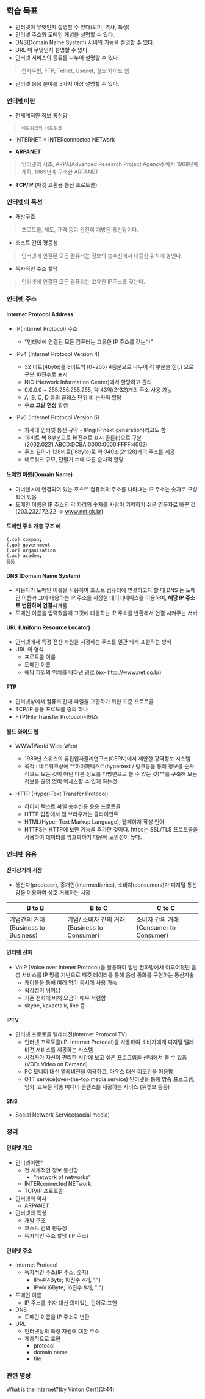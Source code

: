 ## 학습 목표

- 인터넷이 무엇인지 설명할 수 있다(의미, 역사, 특성)
- 인터넷 주소와 도메인 개념을 설명할 수 있다.
- DNS(Domain Name System) 서버의 기능을 설명할 수 있다.
- URL 이 무엇인지 설명할 수 있다.
- 인터넷 서비스의 종류를 나누어 설명할 수 있다.
> 전자우편, FTP, Telnet, Usenet, 월드 와이드 웹
- 인터넷 응용 분야를 3가지 이상 설명할 수 있다.

### 언터넷이란

- 전세계적인 정보 통신망
> `네트워크의 네트워크`

- INTERNET = INTERconnected NETwork

- **ARPANET**
> 인터넷의 시초, ARPA(Advanced Research Project Agency) 에서 1968년에 계획, 1969년에 구축한 ARPANET

- **TCP/IP** (패킷 교환용 통신 프로토콜)

### 인터넷의 특성

- 개방구조
> 프로토콜, 제도, 규격 등이 완전히 개방된 통신망이다. 

- 호스트 간의 평등성
> 인터넷에 연결된 모든 컴퓨터는 정보의 송수신에서 대등한 위치에 놓인다.

- 독자적인 주소 할당
> 인터넷에 연결된 모든 컴퓨터는 고유한 IP주소를 갖는다.

### 인터넷 주소
#### Internet Protocol Address
- IP(Internet Protocol) 주소
    * "인터넷에 연결된 모든 컴퓨터는 고유한 IP 주소를 갖는다"

- IPv4 (Internet Protocol Version 4)
    * 32 비트(4byte)를 8비트씩 (0~255) 4등분으로 나누어 각 부분을 점(.) 으로 구분 10진수로 표시
    * NIC (Network Information Center)에서 할당하고 관리
    * 0.0.0.0 ~ 255.255.255.255, 약 43억(2^32)개의 주소 사용 가능
    * A, B, C, D 등의 클래스 단위 비 순차적 할당
    * **주소 고갈 현상** 발생

- IPv6 (Internet Protocol Version 6)
    * 차세대 인터넷 통신 규약 - IPng(IP next generation)라고도 함
    * 16비트 씩 8부분으로 16진수로 표시 콜론(:)으로 구분(2002:0221:ABCD:DCBA:0000:0000:FFFF:4002)
    * 주소 길이가 128비트(16byte)로 약 340조(2^128)개의 주소를 제공
    * 네트워크 규모, 단말기 수에 따른 순차적 할당

#### 도메인 이름(Domain Name)
- 이너텐ㅅ에 연결되어 있는 호스트 컴퓨터의 주소를 나타내는 IP 주소는 숫자로 구성되어 있음
- 도메인 이름은 IP 주소의 각 자리의 숫자를 사람이 기억하기 쉬운 영문자로 바꾼 것 (203.232.172.32 -> www.net.ck.kr)

#### 도메인 주소 계층 구조 예
```
(.co) company
(.go) government
(.or) organization
(.ac) academy
등등
```

#### DNS (Domain Name System)
- 사용자가 도메인 이름을 사용하여 호스트 컴퓨터에 연결하고자 할 때 DNS 는 도메인 이름과 그에 대응하는 IP 주소를 저장한 데이터베이스를 이용하여, **해당 IP 주소로 변환하여 연결**시켜줌
- 도메인 이름을 입력했을때 그것에 대응하는 IP 주소를 반환해서 연결 시켜주는 서버

#### URL (Uniform Resource Locator)
- 인터넷에서 특정 전산 자원을 지정하는 주소를 일관 되게 표현하는 방식
- URL 의 형식
    * 프로토콜 이름
    * 도메인 이름
    * 해당 파일의 위치를 나타낸 경로 (ex- http://www.net.co.kr)

#### FTP
- 인터넷상에서 컴퓨터 간에 파일을 교환하기 위한 표준 프로토콜
- TCP/IP 응용 프로토콜 중의 하나
- FTP(File Transfer Protocol)서비스


#### 월드 와이드 웹
- WWW(World Wide Web)
    * 1989년 스위스의 유럽입자물리연구소(CERN)에서 제안한 광역정보 시스템
    * 목적 : 네트워크상에 **하이퍼텍스트(hypertext / 링크등을 통해 정보를 순차적으로 보는 것이 아닌 다른 정보를 다방면으로 볼 수 있는 것)**를 구축해 모든 정보를 끊임 없이 엑세스할 수 있게 하는것

- HTTP (Hyper-Text Transfer Protocol)
    * 하이퍼 텍스트 파일 송수신용 응용 프로토콜
    * HTTP 입장에서 웹 브라우저는 클라이언트
    * HTML(Hyper-Text Markup Language), 웹페이지 작성 언어
    * HTTPS는 HTTP에 보안 기능을 추가한 것이다. https는 SSL/TLS 프로토콜을 사용하여 데이터를 암호화하기 때문에 보안성이 높다.

### 인터넷 응용
#### 전자상거래 시장
- 생산자(producer), 중개인(intermediaries), 소비자(consumers)가 디지털 통신망을 이용하여 상호 거래하는 시장

| B to B | B to C | C to C|
|---|---|---|
|기업간의 거래 (Business to Business)|기업/ 소비자 간의 거래 (Business to Consumer)|소비자 간의 거래 (Consumer to Consumer)|

#### 인터넷 전화
- VoIP (Voice over Intenet Protocol)을 활용하여 일반 전화망에서 이루어졌던 음성 서비스를 IP 망를 기반으로 패킷 데이터를 통해 음성 통화를 구현하는 통신기술
    * 케이블을 통해 여러 명이 동시에 사용 가능
    * 확장성이 뛰어남
    * 기존 전화에 비해 요금이 매우 저렴함
    * skype, kakaotalk, line 등

#### IPTV
- 인터넷 프로토콜 텔레비전(Internet Protocol TV)
    * 인터넷 프로토콜(IP: Internet Protocol)을 사용하여 소비자에게 디지털 텔레비전 서비스를 제공하는 시스템
    * 시청자가 자신이 편리한 시간에 보고 싶은 프로그램을 선택해서 볼 수 있음(VOD: Video on Demand)
    * PC 모니터 대신 텔레비전을 이용하고, 마우스 대신 리모컨을 이용함
    * OTT service(over-the-top media service) 인터넷을 통해 방송 프로그램, 영화, 교육등 각종 미디어 콘텐츠를 제공하는 서비스 (유튜브 등등)

#### SNS
- Social Network Service(social media)


### 정리
#### 인터넷 개요
- 인터넷이란?
    * 전 세계적인 정보 통신망
        * "network of networks"
    * INTERconnected NETwork
    * TCP/IP 프로토콜
- 인터넷의 역사 
    * ARPANET
- 인터넷의 특성
    * 개방 구조
    * 호스트 간의 평등성
    * 독자적인 주소 할당 (IP 주소)

#### 인터넷 주소
- Internet Protocol 
    * 독자적인 주소(IP 주소; 숫자)
        * IPv4(4Byte; 10진수 4개, ".")
        * IPv6(16Byte; 16진수 8개, ";")
- 도메인 이름
    * IP 주소를 숫자 대신 의미있는 단어로 표현
- DNS
    * 도메인 이름을 IP 주소로 변환
- URL
    * 인터넷상의 특정 자원에 대한 주소
    * 계층적으로 표현
        * protocol
        * domain name
        * file

### 관련 영상
[What is the Internet?(by Vinton Cerf)(3:44)](https://www.youtube.com/watch?v=Dxcc6ycZ73M)


